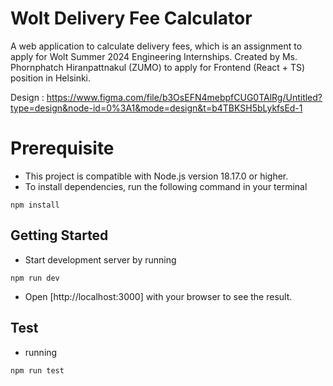 # Wolt Delivery Fee Calculator

A web application to calculate delivery fees, which is an assignment to apply for Wolt Summer 2024 Engineering Internships.
Created by Ms. Phornphatch Hiranpattnakul (ZUMO) to apply for Frontend (React + TS) position in Helsinki.

Design : https://www.figma.com/file/b3OsEFN4mebpfCUG0TAlRg/Untitled?type=design&node-id=0%3A1&mode=design&t=b4TBKSH5bLykfsEd-1

# Prerequisite

- This project is compatible with Node.js version 18.17.0 or higher.
- To install dependencies, run the following command in your terminal

```
npm install
```

## Getting Started

- Start development server by running

```
npm run dev
```

- Open [http://localhost:3000] with your browser to see the result.

## Test

- running

```
npm run test
```
